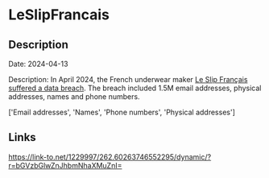 # LeSlipFrancais

## Description

Date: 2024-04-13

Description:
In April 2024, the French underwear maker <a href="https://twitter.com/troyhunt/status/1780856574787064075" target="_blank" rel="noopener">Le Slip Français suffered a data breach</a>. The breach included 1.5M email addresses, physical addresses, names and phone numbers.


['Email addresses', 'Names', 'Phone numbers', 'Physical addresses']

## Links

https://link-to.net/1229997/262.60263746552295/dynamic/?r=bGVzbGlwZnJhbmNhaXMuZnI=